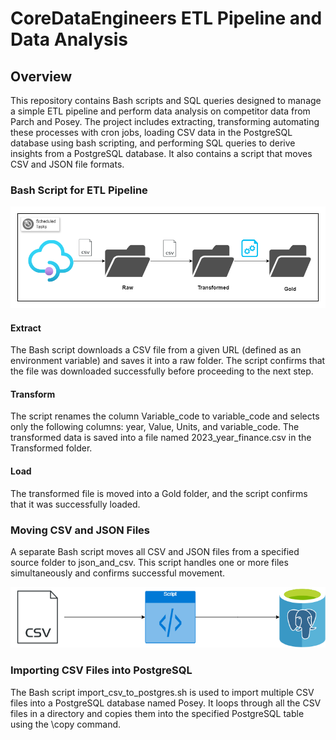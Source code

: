 # CoreDataEngineers ETL Pipeline and Data Analysis

## Overview
This repository contains Bash scripts and SQL queries designed to manage a simple ETL pipeline and perform data analysis on competitor data from Parch and Posey. The project includes extracting, transforming automating these processes with cron jobs, loading CSV data in the PostgreSQL database using bash scripting, and performing SQL queries to derive insights from a PostgreSQL database. It also contains a script that moves CSV and JSON file formats.

### Bash Script for ETL Pipeline
![cron_etl](cron_etl.png)

#### Extract
The Bash script downloads a CSV file from a given URL (defined as an environment variable) and saves it into a raw folder.
The script confirms that the file was downloaded successfully before proceeding to the next step.

#### Transform
The script renames the column Variable_code to variable_code and selects only the following columns: year, Value, Units, and variable_code.
The transformed data is saved into a file named 2023_year_finance.csv in the Transformed folder.

#### Load
The transformed file is moved into a Gold folder, and the script confirms that it was successfully loaded.



### Moving CSV and JSON Files
A separate Bash script moves all CSV and JSON files from a specified source folder to json_and_csv. This script handles one or more files simultaneously and confirms successful movement.

![Postgres etl](postgres_etl.png)

### Importing CSV Files into PostgreSQL
The Bash script import_csv_to_postgres.sh is used to import multiple CSV files into a PostgreSQL database named Posey. It loops through all the CSV files in a directory and copies them into the specified PostgreSQL table using the \copy command.
